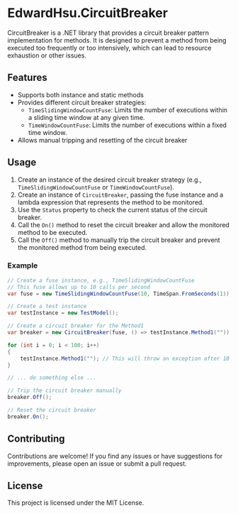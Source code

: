 # EdwardHsu.CircuitBreaker

CircuitBreaker is a .NET library that provides a circuit breaker pattern implementation for methods. It is designed to prevent a method from being executed too frequently or too intensively, which can lead to resource exhaustion or other issues.

## Features

- Supports both instance and static methods
- Provides different circuit breaker strategies:
    - `TimeSlidingWindowCountFuse`: Limits the number of executions within a sliding time window at any given time.
    - `TimeWindowCountFuse`: Limits the number of executions within a fixed time window.
- Allows manual tripping and resetting of the circuit breaker

## Usage

1. Create an instance of the desired circuit breaker strategy (e.g., `TimeSlidingWindowCountFuse` or `TimeWindowCountFuse`).
2. Create an instance of `CircuitBreaker`, passing the fuse instance and a lambda expression that represents the method to be monitored.
3. Use the `Status` property to check the current status of the circuit breaker.
4. Call the `On()` method to reset the circuit breaker and allow the monitored method to be executed.
5. Call the `Off()` method to manually trip the circuit breaker and prevent the monitored method from being executed.

### Example

```csharp
// Create a fuse instance, e.g., TimeSlidingWindowCountFuse
// This fuse allows up to 10 calls per second
var fuse = new TimeSlidingWindowCountFuse(10, TimeSpan.FromSeconds(1));

// Create a test instance
var testInstance = new TestModel();

// Create a circuit breaker for the Method1
var breaker = new CircuitBreaker(fuse, () => testInstance.Method1(""));

for (int i = 0; i < 100; i++)
{
    testInstance.Method1(""); // This will throw an exception after 10 calls per second
}

// ... do something else ...

// Trip the circuit breaker manually
breaker.Off();

// Reset the circuit breaker
breaker.On();
```

## Contributing
Contributions are welcome! If you find any issues or have suggestions for improvements, please open an issue or submit a pull request.

## License
This project is licensed under the MIT License.
